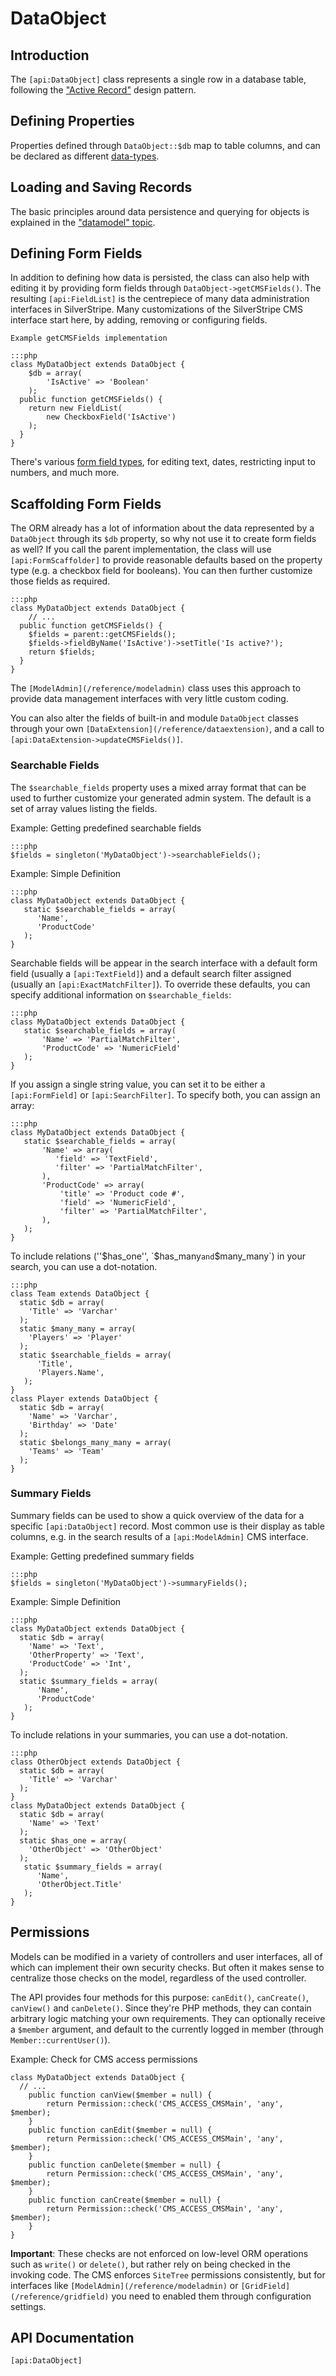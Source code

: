 # DataObject

## Introduction

The `[api:DataObject]` class represents a single row in a database table,
following the ["Active Record"](http://en.wikipedia.org/wiki/Active_record_pattern) design pattern.

## Defining Properties

Properties defined through `DataObject::$db` map to table columns,
and can be declared as different [data-types](/topics/data-types).

## Loading and Saving Records

The basic principles around data persistence and querying for objects
is explained in the ["datamodel" topic](/topics/datamodel).

## Defining Form Fields

In addition to defining how data is persisted, the class can also
help with editing it by providing form fields through `DataObject->getCMSFields()`.
The resulting `[api:FieldList]` is the centrepiece of many data administration interfaces in SilverStripe.
Many customizations of the SilverStripe CMS interface start here,
by adding, removing or configuring fields.

	Example getCMSFields implementation

	:::php
	class MyDataObject extends DataObject {
		$db = array(
			'IsActive' => 'Boolean'
		);
	  public function getCMSFields() {
	    return new FieldList(
	    	new CheckboxField('IsActive')
	    );
	  }
	}

There's various [form field types](/references/form-field-types), for editing text, dates,
restricting input to numbers, and much more.

## Scaffolding Form Fields

The ORM already has a lot of information about the data represented by a `DataObject`
through its `$db` property, so why not use it to create form fields as well?
If you call the parent implementation, the class will use `[api:FormScaffolder]`
to provide reasonable defaults based on the property type (e.g. a checkbox field for booleans).
You can then further customize those fields as required.

	:::php
	class MyDataObject extends DataObject {
		// ...
	  public function getCMSFields() {
	    $fields = parent::getCMSFields();
	    $fields->fieldByName('IsActive')->setTitle('Is active?');
	    return $fields;
	  }
	}

The `[ModelAdmin](/reference/modeladmin)` class uses this approach to provide
data management interfaces with very little custom coding.

You can also alter the fields of built-in and module `DataObject` classes through
your own `[DataExtension](/reference/dataextension)`, and a call to `[api:DataExtension->updateCMSFields()]`.

### Searchable Fields

The `$searchable_fields` property uses a mixed array format that can be used to further customize your generated admin
system. The default is a set of array values listing the fields.

Example: Getting predefined searchable fields

	:::php
	$fields = singleton('MyDataObject')->searchableFields();


Example: Simple Definition

	:::php
	class MyDataObject extends DataObject {
	   static $searchable_fields = array(
	      'Name',
	      'ProductCode'
	   );
	}


Searchable fields will be appear in the search interface with a default form field (usually a `[api:TextField]`) and a default
search filter assigned (usually an `[api:ExactMatchFilter]`). To override these defaults, you can specify additional information
on `$searchable_fields`:

	:::php
	class MyDataObject extends DataObject {
	   static $searchable_fields = array(
	       'Name' => 'PartialMatchFilter',
	       'ProductCode' => 'NumericField'
	   );
	}


If you assign a single string value, you can set it to be either a `[api:FormField]` or `[api:SearchFilter]`. To specify both, you can
assign an array:

	:::php
	class MyDataObject extends DataObject {
	   static $searchable_fields = array(
	       'Name' => array(
	          'field' => 'TextField',
	          'filter' => 'PartialMatchFilter',
	       ),
	       'ProductCode' => array(
	           'title' => 'Product code #',
	           'field' => 'NumericField',
	           'filter' => 'PartialMatchFilter',
	       ),
	   );
	}


To include relations (''$has_one'', `$has_many` and `$many_many`) in your search, you can use a dot-notation.

	:::php
	class Team extends DataObject {
	  static $db = array(
	    'Title' => 'Varchar'
	  );
	  static $many_many = array(
	    'Players' => 'Player'
	  );
	  static $searchable_fields = array(
	      'Title',
	      'Players.Name',
	   );
	}
	class Player extends DataObject {
	  static $db = array(
	    'Name' => 'Varchar',
	    'Birthday' => 'Date'
	  );
	  static $belongs_many_many = array(
	    'Teams' => 'Team'
	  );
	}


### Summary Fields

Summary fields can be used to show a quick overview of the data for a specific `[api:DataObject]` record. Most common use is
their display as table columns, e.g. in the search results of a `[api:ModelAdmin]` CMS interface.

Example: Getting predefined summary fields

	:::php
	$fields = singleton('MyDataObject')->summaryFields();


Example: Simple Definition

	:::php
	class MyDataObject extends DataObject {
	  static $db = array(
	    'Name' => 'Text',
	    'OtherProperty' => 'Text',
	    'ProductCode' => 'Int',
	  ); 
	  static $summary_fields = array(
	      'Name',
	      'ProductCode'
	   );
	}


To include relations in your summaries, you can use a dot-notation.

	:::php
	class OtherObject extends DataObject {
	  static $db = array(
	    'Title' => 'Varchar'
	  );
	}
	class MyDataObject extends DataObject {
	  static $db = array(
	    'Name' => 'Text'
	  );
	  static $has_one = array(
	    'OtherObject' => 'OtherObject'
	  );
	   static $summary_fields = array(
	      'Name',
	      'OtherObject.Title'
	   );
	}

## Permissions

Models can be modified in a variety of controllers and user interfaces,
all of which can implement their own security checks. But often it makes
sense to centralize those checks on the model, regardless of the used controller.

The API provides four methods for this purpose: 
`canEdit()`, `canCreate()`, `canView()` and `canDelete()`.
Since they're PHP methods, they can contain arbitrary logic
matching your own requirements. They can optionally receive a `$member` argument,
and default to the currently logged in member (through `Member::currentUser()`).

Example: Check for CMS access permissions

	class MyDataObject extends DataObject {
	  // ...
		public function canView($member = null) {
			return Permission::check('CMS_ACCESS_CMSMain', 'any', $member);
		}
		public function canEdit($member = null) {
			return Permission::check('CMS_ACCESS_CMSMain', 'any', $member);
		}
		public function canDelete($member = null) {
			return Permission::check('CMS_ACCESS_CMSMain', 'any', $member);
		}
		public function canCreate($member = null) {
			return Permission::check('CMS_ACCESS_CMSMain', 'any', $member);
		}
	}

**Important**: These checks are not enforced on low-level ORM operations
such as `write()` or `delete()`, but rather rely on being checked in the invoking code.
The CMS enforces `SiteTree` permissions consistently, but for interfaces like
`[ModelAdmin](/reference/modeladmin)` or `[GridField](/reference/gridfield)`
you need to enabled them through configuration settings.

## API Documentation

`[api:DataObject]`
